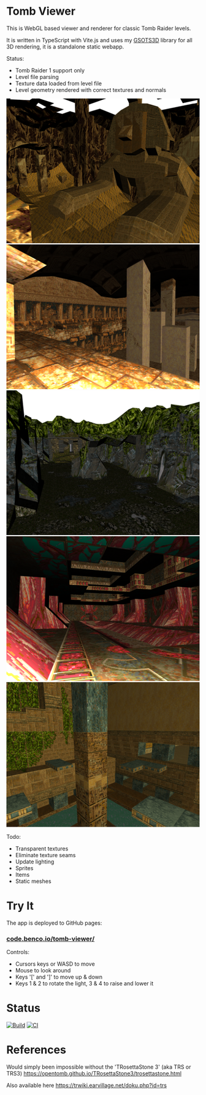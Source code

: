 # Tomb Viewer

This is WebGL based viewer and renderer for classic Tomb Raider levels.

It is written in TypeScript with Vite.js and uses my [GSOTS3D](https://github.com/benc-uk/gsots3d) library for all 3D rendering, it is a standalone static webapp.

Status:

- Tomb Raider 1 support only
- Level file parsing
- Texture data loaded from level file
- Level geometry rendered with correct textures and normals

![](./screens/sphinx.png)
![](./screens/folly.png)
![](./screens/valley.png)
![](./screens/atlantis.png)
![](./screens/egypt.png)

Todo:

- Transparent textures
- Eliminate texture seams
- Update lighting
- Sprites
- Items
- Static meshes

# Try It

The app is deployed to GitHub pages:

### [code.benco.io/tomb-viewer/](http://code.benco.io/tomb-viewer/)

Controls:

- Cursors keys or WASD to move
- Mouse to look around
- Keys '[' and ']' to move up & down
- Keys 1 & 2 to rotate the light, 3 & 4 to raise and lower it

# Status

[![Build](https://github.com/benc-uk/tomb-viewer/actions/workflows/static.yml/badge.svg)](https://github.com/benc-uk/tomb-viewer/actions/workflows/static.yml) [![CI](https://github.com/benc-uk/tomb-viewer/actions/workflows/ci.yaml/badge.svg)](https://github.com/benc-uk/tomb-viewer/actions/workflows/ci.yaml)

# References

Would simply been impossible without the 'TRosettaStone 3' (aka TRS or TRS3)
https://opentomb.github.io/TRosettaStone3/trosettastone.html

Also available here
https://trwiki.earvillage.net/doku.php?id=trs
